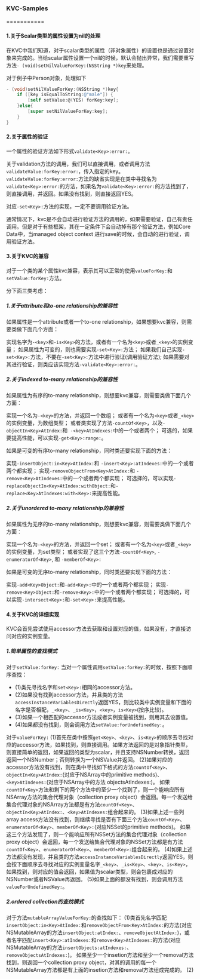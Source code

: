 ### KVC-Samples
===========

#### 1.关于Scalar类型的属性设置为nil的处理

在KVC中我们知道，对于scalar类型的属性（非对象属性）的设置也是通过设置对象来完成的。当给scalar属性设置一个nil的时候，默认会抛出异常，我们需要重写方法`- (void)setNilValueForKey:(NSString *)key`来处理。

对于例子中Person对象，处理如下
```objective-c
- (void)setNilValueForKey:(NSString *)key{
    if ([key isEqualToString:@"male"]) {
        [self setValue:@(YES) forKey:key];
    }else{
        [super setNilValueForKey:key];
    }
}
```

#### 2.关于属性的验证

一个属性的验证方法如下形式`validate<Key>:error:`。

关于validation方法的调用，我们可以直接调用，或者调用方法`validateValue:forKey:error:`，传入指定的key。
`validateValue:forKey:error:`方法的缺省实现是在类中寻找名为`validate<Key>:error:`的方法，如果名为`validate<Key>:error:`的方法找到了，则直接调用，并返回。如果没有找到，则直接返回YES。

对应`-set<Key>:`方法的实现，一定不要调用验证方法。

通常情况下，kvc是不会自动进行验证方法的调用的，如果需要验证，自己有责任调用。但是对于有些框架，其在一定条件下会自动掉有那个验证方法，例如Core Data中，当managed object context 进行save的时候，会自动的进行验证，调用验证方法。


#### 3.关于KVC的兼容

对于一个类的某个属性kvc兼容，表示其可以正常的使用`valueForKey:`和`setValue:forKey:`方法。

分下面三类考虑：

##### 1.关于attribute和to-one relationship的兼容性

如果属性是一个attribute或者一个to-one relationship，如果想要kvc兼容，则需要类做下面几个方面：

实现名字为`-<key>`和`-is<Key>`的方法，或者有一个名为`<key>`或者`_<key>`的实例变量；
如果属性为可变的，则也需要实现`-set<Key>:`方法；
如果我们自己实现`-set<Key>:`方法，不要在`-set<Key>:`方法中进行验证(调用验证方法);
如果需要对其进行验证，则类应该实现方法`-validate<Key>:error:`。

##### 2.关于indexed to-many relationship的兼容性

如果属性为有序的to-many relationship，则想要kvc兼容，则需要类做下面几个方面：

实现一个名为`-<key>`的方法，并返回一个数组；
或者有一个名为`<key>`或者`_<key>`的实例变量，为数组类型；
或者类实现了方法`-countOf<Key>`，以及`-objectIn<Key>AtIndex:`和` -<key>AtIndexes:`中的一个或者两个；
可选的，如果要提高性能，可以实现`-get<Key>:range:`。

如果是可变的有序to-many relationship，同时类还要实现下面的方法：

实现`-insertObject:in<Key>AtIndex:`和 `-insert<Key>:atIndexes:`中的一个或者两个都实现；
实现`-removeObjectFrom<Key>AtIndex:`和 `-remove<Key>AtIndexes:`中的一个或者两个都实现；
可选择的，可以实现`-replaceObjectIn<Key>AtIndex:withObject:`和`-replace<Key>AtIndexes:with<Key>:`来提高性能。

##### 2.关于unordered to-many relationship的兼容性

如果属性为无序的to-many relationship，则想要kvc兼容，则需要类做下面几个方面：

实现一个名为`-<key>`的方法，并返回一个set；
或者有一个名为`<key>`或者`_<key>`的实例变量，为set类型；
或者实现了这三个方法`-countOf<Key>`, `-enumeratorOf<Key>`, 和 `-memberOf<Key>:`

如果是可变的无序to-many relationship，同时类还要实现下面的方法：

实现`-add<Key>Object:`和`-add<Key>:`中的一个或者两个都实现；
实现`-remove<Key>Object:`和`-remove<Key>:`中的一个或者两个都实现；
可选择的，可以实现`-intersect<Key>:`和`-set<Key>:`来提高性能。


#### 4.关于KVC的详细实现

KVC会首先尝试使用accessor方法去获取和设置对应的值，如果没有，才直接访问对应的实例变量。

##### 1.简单属性的查找模式

对于`setValue:forKey:`
当对一个属性调用`setValue:forKey:`的时候，按照下面顺序查找：
* (1)类先寻找名字和`set<Key>:`相同的accessor方法。
* (2)如果没有找到accessor方法，并且类的方法`accessInstanceVariablesDirectly`返回YES，则比较类中实例变量和下面的名字是否相配，`_<key>`、`_is<Key>`，`<key>`，`is<Key>`(按序比较)。
* (3)如果一个相匹配的accessor方法或者实例变量被找到，则用其去设置值。
* (4)如果都没有找到，则会调用方法`setValue:forUndefinedKey:`。

对于`valueForKey:`
(1)首先在类中按照`get<Key>`、`<key>`、`is<Key>`的顺序去寻找对应的accessor方法，如果找到，则直接调用。如果方法返回的是对象指针类型，则直接简单的返回，如果返回的类型为scalar，并且支持NSNumber转换，返回返回一个NSNumber；否则转换为一个NSValue并返回。
(2)如果对应的accessor方法没有找到，则在类中寻找如下格式的方法`countOf<Key>`、`objectIn<Key>AtIndex:`(对应于NSArray中的primitive methods)、`<key>AtIndexes:`(对应于NSArray中的方法 objectsAtIndexes:)。
如果`countOf<Key>`方法和剩下的两个方法中的至少一个找到了，则一个能响应所有NSArray方法的集合代理对象（collection proxy object）会返回。每一个发送给集合代理对象的NSArray方法都是有方法`countOf<Key>`、`objectIn<Key>AtIndex:`、`<key>AtIndexes:`组合起来的。
(3)如果上述一些列array access方法没有找到，则继续寻找是否有下面三个方法`countOf<Key>`、`enumeratorOf<Key>`、`memberOf<Key>:`(对应NSSet的primitive methods)。
如果这三个方法发现了，则一个能响应所有NSSet方法的集合代理对象（collection proxy object）会返回，每一个发送给集合代理对象的NSSet方法都是有方法`countOf<Key>`、`enumeratorOf<Key>`、`memberOf<Key>:`组合起来的。
(4)如果上述方法都没有发现，并且类的方法`accessInstanceVariablesDirectly`返回YES，则会按下面顺序去寻找对应的实例变量名字`_<key>`、`_is<Key>`、`<key>`、`is<Key>`，如果找到，则对应的值会返回，如果值为scalar类型，则会包裹成对应的NSNumber或者NSValue再返回。
(5)如果上面的都没有找到，则会调用方法`valueForUndefinedKey:`。


##### 2.ordered collection的查找模式

对于方法`mutableArrayValueForKey:`的查找如下：
(1)类首先名字匹配`insertObject:in<Key>AtIndex:`和`removeObjectFrom<Key>AtIndex:`的方法(对应NSMutableArray的方法`insertObject:atIndex:`、`removeObjectAtIndex:`)，或者名字匹配`insert<Key>:atIndexes:`和`remove<Key>AtIndexes:`的方法(对应NSMutableArray的方法`insertObjects:atIndexes:`、`removeObjectsAtIndexes:`)。
如果至少一个insetion方法和至少一个removal方法找到，则返回一个collection proxy object，对其的调用的每一个NSMutableArray方法都是有上面的insetion方法和removal方法组成完成的。
(2)


































